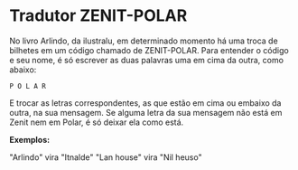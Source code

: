 # Tradutor ZENIT-POLAR

No livro Arlindo, da ilustralu, em determinado momento há uma troca de bilhetes em um código chamado de ZENIT-POLAR. Para entender o código e seu nome, é só escrever as duas palavras uma em cima da outra, como abaixo:

```Z E N I T
P O L A R
```

E trocar as letras correspondentes, as que estão em cima ou embaixo da outra, na sua mensagem. Se alguma letra da sua mensagem não está em Zenit nem em Polar, é só deixar ela como está.

**Exemplos:** 

"Arlindo" vira "Itnalde"
"Lan house" vira "Nil heuso"
